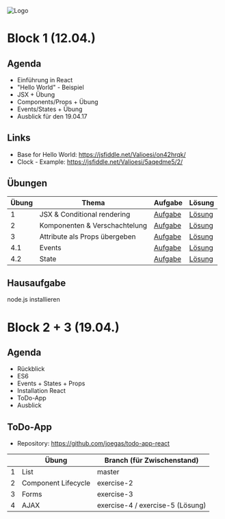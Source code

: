 ![Logo](http://i.imgur.com/3OYsAAY.jpg "React Logo")

# Block 1 (12.04.)

## Agenda

* Einführung in React
* "Hello World" - Beispiel
* JSX + Übung
* Components/Props + Übung
* Events/States + Übung
* Ausblick für den 19.04.17

## Links

* Base for Hello World: https://jsfiddle.net/Valioesi/on42hrqk/
* Clock - Example: https://jsfiddle.net/Valioesi/5aqedme5/2/

## Übungen

| Übung | Thema | Aufgabe | Lösung |
|-|-|-|-|
| 1 | JSX & Conditional rendering | [Aufgabe](https://jsfiddle.net/Valioesi/yzd2b3az/3/) | [Lösung](https://jsfiddle.net/Valioesi/2046oeh9/4/) |
| 2 | Komponenten & Verschachtelung | [Aufgabe](https://jsfiddle.net/waalzer/gvLy3mos/) | [Lösung](https://jsfiddle.net/waalzer/027yuLL9/) |
| 3 | Attribute als Props übergeben | [Aufgabe](https://jsfiddle.net/waalzer/yckvt9xn/) | [Lösung](https://jsfiddle.net/waalzer/udp0s8ma/) |
| 4.1 | Events | [Aufgabe](https://jsfiddle.net/joegas/dq45x838/) | [Lösung](https://jsfiddle.net/joegas/9o90yyh7/) |
| 4.2 | State | [Aufgabe](https://jsfiddle.net/joegas/9o90yyh7/) | [Lösung](https://jsfiddle.net/joegas/kwwo9gLd/) |

## Hausaufgabe

node.js installieren


# Block 2 + 3 (19.04.)

## Agenda

* Rückblick
* ES6
* Events + States + Props
* Installation React
* ToDo-App
* Ausblick

## ToDo-App

* Repository: https://github.com/joegas/todo-app-react

| | Übung | Branch (für Zwischenstand) |
|-|-|-|
| 1 | List | master |
| 2 | Component Lifecycle | exercise-2 |
| 3 | Forms | exercise-3 |
| 4 | AJAX | exercise-4 / exercise-5 (Lösung) |
